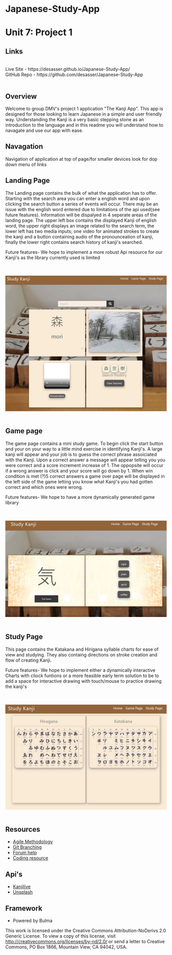 # Japanese-Study-App
# Unit 7: Project 1

## Links

<br>
Live Site - https://desasser.github.io/Japanese-Study-App/
<br>
GitHub Repo - https://github.com/desasser/Japanese-Study-App

<br>
<br>

## Overview

Welcome to group DMV's project 1 application "The Kanji App". This app is designed for those looking to learn Japanese in a simple and user friendly way. Understanding the Kanji is a very basic stepping stone as an introduction to the language and in this readme you will understand how to navagate and use our app with ease.


## Navagation
Navigation of application at top of page/for smaller devices look for dop down menu of links



## Landing Page

The Landing page contains the bulk of what the application has to offer. Starting with the search area you can enter a english word and upon clicking the search button a series of events will occur. There may be an issue with the english word entered due to limitations of the api used(see future features). Information will be dispalyed in 4 seperate areas of the landing page. The upper left box contains the displayed Kanji of english word, the upper right displays an image related to the search term, the lower left has two media inputs; one video for animated strokes to create the kanji and a button containing audio of the pronounceation of kanji, finally the lower right contains search history of kanji's searched.

Future features- We hope to implement a more robust Api resource for our Kanji's as the library currently used is limited

<br>
<br>

<img src="Landing Page Image.JPG" alt="Kanji Search Landing Page">

<br>
<br>

## Game page

The game page contains a mini study game. To begin click the start button and your on your way to a little mind exercise in identifying Kanji's. A large kanji will appear and your job is to guess the correct phrase assoiciated with the Kanji. Upon a correct answer a message will appear telling you you were correct and a score increment increase of 1. The oppopsite will occur if a wrong answer is click and your score will go down by 1. When win condition is met (?)5 correct answers a game over page will be displayed in the left side of the game letting you know what Kanji's you had gotten correct and which ones were wrong.

Future features- We hope to have a more dynamically generated game library

<br>
<br>

<img src="Game Page Image.JPG" alt="Game Mode Landing Page">

<br>
<br>

## Study Page

This page contains the Katakana and Hirigana syllable charts for ease of view and studying. They also containg directions on stroke creation and flow of creating Kanji. 

Future features- We hope to implement either a dynamically interactive Charts with cliock funtions or a more feasible early term solution to be to add a space for interactive drawing with touch/mouse to practice drawing the kanji's

<br>
<br>

<img src="Study Page Image.JPG" alt="Study Page Landing Page">

<br>
<br>

## Resources
* [Agile Methodology](https://en.wikipedia.org/wiki/Agile_software_development)
* [Git Branching](https://git-scm.com/book/en/v2/Git-Branching-Branching-Workflows)
* [Forum help](https://stackoverflow.com/)
* [Coding resource](https://www.w3schools.com/)

## Api's

* [Kanjilive](https://app.kanjialive.com/api/docs)
* [Unsplash](https://unsplash.com/documentation)


## Framework

* Powered by Bulma 

This work is licensed under the Creative Commons Attribution-NoDerivs 2.0 Generic License. To view a copy of this license, visit http://creativecommons.org/licenses/by-nd/2.0/ or send a letter to Creative Commons, PO Box 1866, Mountain View, CA 94042, USA.